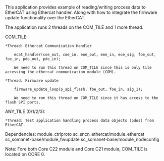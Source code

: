 This application provides example of reading/writing process data to EtherCAT using Ethercat 
handler. Along with how to integrate the firmware update functionality over the EtherCAT.

The application runs 2 threads on the COM_TILE and 1 more thread.

 COM_TILE:

	*Thread: Ethercat Communication Handler
		
		ecat_handler(coe_out, coe_in, eoe_out, eoe_in, eoe_sig, foe_out, foe_in, pdo_out, pdo_in);
		
		We need to run this thread on COM_TILE since this is only tile accessing the ethercat communication module (COM).
	
	*Thread: Firmware update 
	
		firmware_update_loop(p_spi_flash, foe_out, foe_in, sig_1);
		
		We need to run this thread on COM_TILE since it has access to the flash SPI ports.
  
  ANY_TILE (0/1/2/3):
  	
  	*Thread: Test application handling process data objects (pdos) from EtherCAT.

Dependencies: module_ctrlproto sc_sncn_ethercat/module_ethercat sc_somanet-base/module_fwupdate sc_somanet-base/module_nodeconfig

Note: Fore both Core C22 module and Core C21 module, COM_TILE is located on CORE 0.

